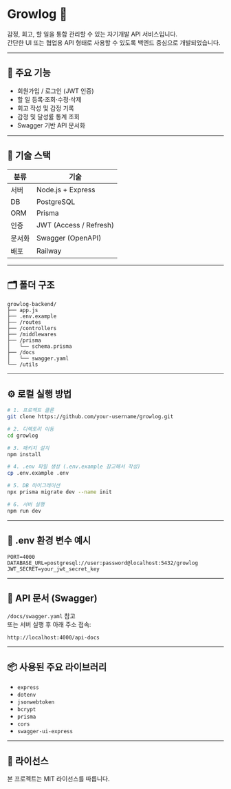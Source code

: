 # Growlog 🌱

감정, 회고, 할 일을 통합 관리할 수 있는 자기개발 API 서비스입니다.  
간단한 UI 또는 협업용 API 형태로 사용할 수 있도록 백엔드 중심으로 개발되었습니다.

---

## 📌 주요 기능

- 회원가입 / 로그인 (JWT 인증)
- 할 일 등록·조회·수정·삭제
- 회고 작성 및 감정 기록
- 감정 및 달성률 통계 조회
- Swagger 기반 API 문서화

---

## 🧱 기술 스택

| 분류 | 기술 |
|------|------|
| 서버 | Node.js + Express |
| DB | PostgreSQL |
| ORM | Prisma |
| 인증 | JWT (Access / Refresh) |
| 문서화 | Swagger (OpenAPI) |
| 배포 | Railway |

---

## 🗂️ 폴더 구조

```
growlog-backend/
├── app.js
├── .env.example
├── /routes
├── /controllers
├── /middlewares
├── /prisma
│   └── schema.prisma
├── /docs
│   └── swagger.yaml
└── /utils
```

---

## ⚙️ 로컬 실행 방법

```bash
# 1. 프로젝트 클론
git clone https://github.com/your-username/growlog.git

# 2. 디렉토리 이동
cd growlog

# 3. 패키지 설치
npm install

# 4. .env 파일 생성 (.env.example 참고해서 작성)
cp .env.example .env

# 5. DB 마이그레이션
npx prisma migrate dev --name init

# 6. 서버 실행
npm run dev
```

---

## 🔐 .env 환경 변수 예시

```env
PORT=4000
DATABASE_URL=postgresql://user:password@localhost:5432/growlog
JWT_SECRET=your_jwt_secret_key
```

---

## 🧪 API 문서 (Swagger)

`/docs/swagger.yaml` 참고  
또는 서버 실행 후 아래 주소 접속:

```
http://localhost:4000/api-docs
```

---

## 📦 사용된 주요 라이브러리

- `express`
- `dotenv`
- `jsonwebtoken`
- `bcrypt`
- `prisma`
- `cors`
- `swagger-ui-express`

---

## 📄 라이선스

본 프로젝트는 MIT 라이선스를 따릅니다.
